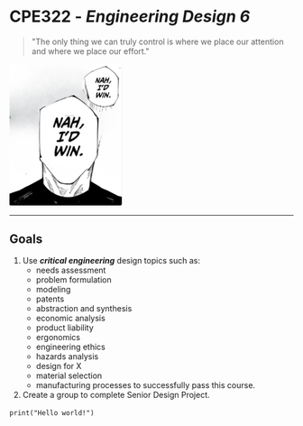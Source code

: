 # CPE322 - *Engineering Design 6*

> "The only thing we can truly control is where we place our attention and where we place our effort."

<a href="https://sites.google.com/view/ece322/home?authuser=0" target="_blank"><img src="img/a9b.jpeg" alt="Nah I'd Pass" width="200"/></a>

---

## **Goals**
1. Use ***critical engineering*** design topics such as:
   - needs assessment
   - problem formulation
   - modeling
   - patents
   - abstraction and synthesis
   - economic analysis
   - product liability
   - ergonomics
   - engineering ethics
   - hazards analysis
   - design for X
   - material selection
   - manufacturing processes
   to successfully pass this course.
2. Create a group to complete Senior Design Project.


`print("Hello world!")`

